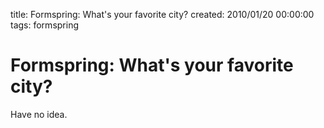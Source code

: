 title: Formspring: What's your favorite city?
created: 2010/01/20 00:00:00
tags: formspring

# Formspring: What's your favorite city?

Have no idea.
